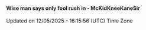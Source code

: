 #### Wise man says only fool rush in - McKidKneeKaneSir
Updated on 12/05/2025 - 16:15:56 (UTC) Time Zone
